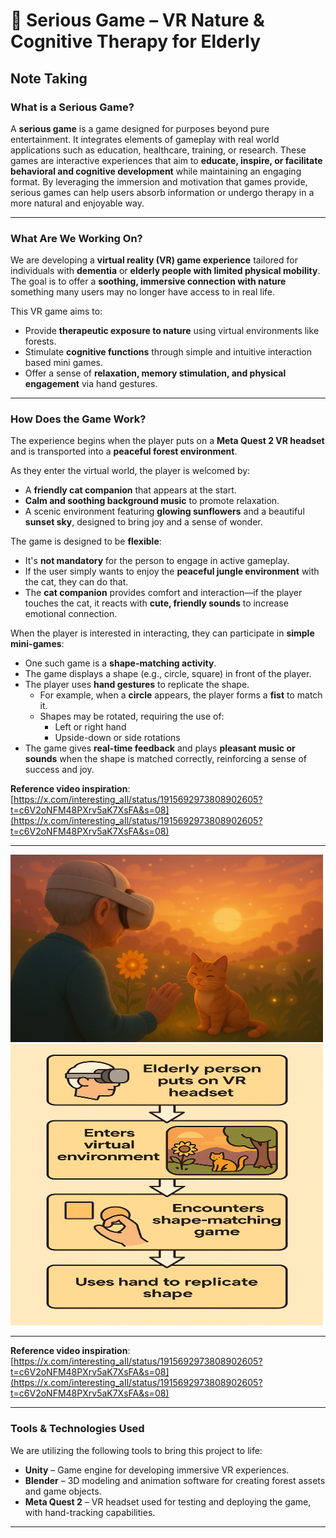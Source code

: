 # 🌿 Serious Game – VR Nature & Cognitive Therapy for Elderly

## Note Taking

### What is a Serious Game?

A **serious game** is a game designed for purposes beyond pure entertainment. It integrates elements of gameplay with real world applications such as education, healthcare, training, or research. These games are interactive experiences that aim to **educate, inspire, or facilitate behavioral and cognitive development** while maintaining an engaging format. By leveraging the immersion and motivation that games provide, serious games can help users absorb information or undergo therapy in a more natural and enjoyable way.

---

### What Are We Working On?

We are developing a **virtual reality (VR) game experience** tailored for individuals with **dementia** or **elderly people with limited physical mobility**. The goal is to offer a **soothing, immersive connection with nature** something many users may no longer have access to in real life.

This VR game aims to:

- Provide **therapeutic exposure to nature** using virtual environments like forests.
- Stimulate **cognitive functions** through simple and intuitive interaction based mini games.
- Offer a sense of **relaxation, memory stimulation, and physical engagement** via hand gestures.

---


### How Does the Game Work?

The experience begins when the player puts on a **Meta Quest 2 VR headset** and is transported into a **peaceful forest environment**.

As they enter the virtual world, the player is welcomed by:
- A **friendly cat companion** that appears at the start.
- **Calm and soothing background music** to promote relaxation.
- A scenic environment featuring **glowing sunflowers** and a beautiful **sunset sky**, designed to bring joy and a sense of wonder.

The game is designed to be **flexible**:
- It's **not mandatory** for the person to engage in active gameplay.
- If the user simply wants to enjoy the **peaceful jungle environment** with the cat, they can do that.
- The **cat companion** provides comfort and interaction—if the player touches the cat, it reacts with **cute, friendly sounds** to increase emotional connection.

When the player is interested in interacting, they can participate in **simple mini-games**:
- One such game is a **shape-matching activity**.
- The game displays a shape (e.g., circle, square) in front of the player.
- The player uses **hand gestures** to replicate the shape.
  - For example, when a **circle** appears, the player forms a **fist** to match it.
  - Shapes may be rotated, requiring the use of:
    - Left or right hand
    - Upside-down or side rotations
- The game gives **real-time feedback** and plays **pleasant music or sounds** when the shape is matched correctly, reinforcing a sense of success and joy.


**Reference video inspiration**:  
[https://x.com/interesting_aIl/status/1915692973808902605?t=c6V2oNFM48PXrv5aK7XsFA&s=08](https://x.com/interesting_aIl/status/1915692973808902605?t=c6V2oNFM48PXrv5aK7XsFA&s=08)


---

<img src="img/image_1.png" alt="VR Game theme" width="500" height="300"/>

<img src="img/image_2_diagram.png" alt="VR Game Flow Diagram" width="500" height ="450"/>

---


**Reference video inspiration**:  
[https://x.com/interesting_aIl/status/1915692973808902605?t=c6V2oNFM48PXrv5aK7XsFA&s=08](https://x.com/interesting_aIl/status/1915692973808902605?t=c6V2oNFM48PXrv5aK7XsFA&s=08)

---

###  Tools & Technologies Used

We are utilizing the following tools to bring this project to life:

- **Unity** – Game engine for developing immersive VR experiences.
- **Blender** – 3D modeling and animation software for creating forest assets and game objects.
- **Meta Quest 2** – VR headset used for testing and deploying the game, with hand-tracking capabilities.

---
